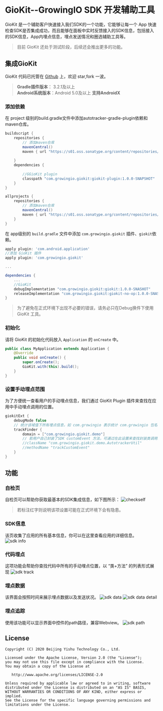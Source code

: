 GioKit--GrowingIO SDK 开发辅助工具
======
GioKit 是一个辅助客户快速接入我们SDK的一个功能，它能够让每一个 App 快速检查SDK是否集成成功，而且能够在面板中实时反馈接入的SDK信息，包括接入的SDK信息，App内埋点信息，埋点发送情况和圈选辅助工具等。

> 目前 GioKit 还处于测试阶段，后续还会推出更多的功能。


## 集成GioKit

GioKit 代码已托管在 [Github](https://github.com/growingio/giokit-android) 上，欢迎 star,fork 一波。

> **Gradle插件版本**： 3.2.1及以上  
> **Android系统版本**：Android 5.0及以上
> **支持AndroidX**

### 添加依赖
在 project 级别的build.gradle文件中添加autotracker-gradle-plugin依赖和maven仓库。

```groovy
buildscript {
    repositories {
        // 添加maven仓库
        mavenCentral()
        maven { url "https://s01.oss.sonatype.org/content/repositories/snapshots/" }
        
    }
    dependencies {
        
        //GGioKit plugin
        classpath "com.growingio.giokit:giokit-plugin:1.0.0-SNAPSHOT"
    }
}

allprojects {
    repositories {
        // 添加maven仓库
        mavenCentral()
        maven { url "https://s01.oss.sonatype.org/content/repositories/snapshots/" }
    }
}
```

在 app级别的 `build.gradle` 文件中添加 `com.growingio.giokit` 插件、`giokit`依赖。
```groovy
apply plugin: 'com.android.application'
//添加 GioKit 插件
apply plugin: 'com.growingio.giokit'

...

dependencies {
    ...
    //GioKit
    debugImplementation "com.growingio.giokit:giokit:1.0.0-SNASHOT"
    releaseImplementation "com.growingio.giokit:giokit-no-op:1.0.0-SNASHOT"
}

```
> 为了避免在正式环境下出现不必要的错误，请务必只在Debug换件下使用 GioKit 工具。

### 初始化
请将 GioKit 的初始化代码放入 `Application` 的 `onCreate` 中。

```java
public class MyApplication extends Application {
    @Override
    public void onCreate() {
        super.onCreate();
        GioKit.with(this).build();
    }
}
```

### 设置手动埋点范围
为了方便统一查看用户的手动埋点信息，我们通过 GioKit Plugin 插件来查找在应用中手动埋点调用的位置。

```groovy
giokitExt {
    debugMode false
    // 统计该域值下所有埋点信息，如 com.growingio 表示统计 com.growingio 包名下的埋点代码
    trackFinder {
        domain = ["com.growingio.giokit.demo"]
        // 若用户自己封装了SDK customEvent 方法，可通过在此设置来查找封装类调用的代码
        //className "com.growingio.giokit.demo.AutotrackerUtil"
        //methodName "trackCustomEvent"
    }
}
```

## 功能

### 自检页
自检页可以帮助你获取最基本的SDK集成信息，如下图所示：
![checkself](https://github.com/growingio/giokit-android/blob/master/ScreenShot/checkself.jpg?raw=true)

> 若标注红字则说明该项设置可能在正式环境下会有隐患。

### SDK信息
该页收集了应用的所有基本信息，你可以在这里查看应用的详细信息。
![sdk info](https://github.com/growingio/giokit-android/blob/master/ScreenShot/sdkinfo.jpg?raw=true)

### 代码埋点
这项功能会帮助你查找代码中所有的手动埋点位置，以 “类+方法” 的列表形式展现
![sdk track](https://github.com/growingio/giokit-android/blob/master/ScreenShot/sdktrack.jpg?raw=true)

### 埋点数据
该界面会按照时间来展示埋点数据以及发送状况。
![sdk data](https://github.com/growingio/giokit-android/blob/master/ScreenShot/sdkdata.jpg?raw=true)
![sdk data detail](https://github.com/growingio/giokit-android/blob/master/ScreenShot/datadetail.jpg?raw=true)

### 埋点追踪
使用该功能可以显示界面中控件的path路径，兼容Webview。
![sdk path](https://github.com/growingio/giokit-android/blob/master/ScreenShot/circler.jpg?raw=true)


## License
```
Copyright (C) 2020 Beijing Yishu Technology Co., Ltd.

Licensed under the Apache License, Version 2.0 (the "License");
you may not use this file except in compliance with the License.
You may obtain a copy of the License at

   http://www.apache.org/licenses/LICENSE-2.0

Unless required by applicable law or agreed to in writing, software
distributed under the License is distributed on an "AS IS" BASIS,
WITHOUT WARRANTIES OR CONDITIONS OF ANY KIND, either express or implied.
See the License for the specific language governing permissions and
limitations under the License.
```
